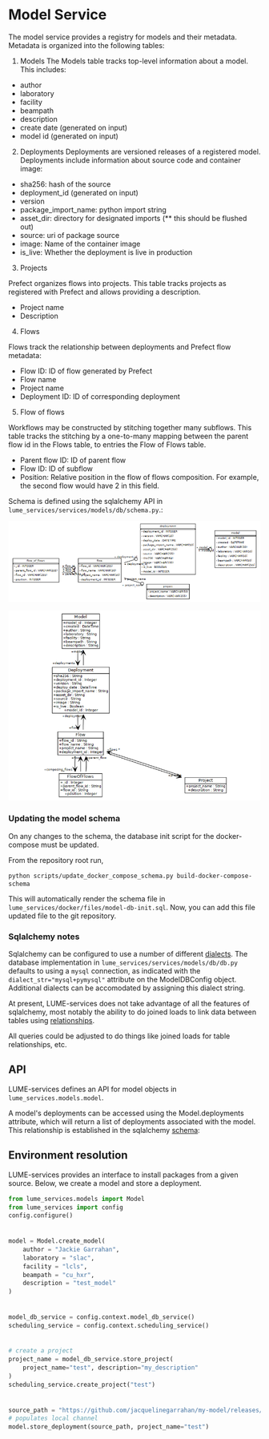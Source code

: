 # Model Service

The model service provides a registry for models and their metadata. Metadata is organized into the following tables:


1. Models
The Models table tracks top-level information about a model. This includes:

* author
* laboratory
* facility
* beampath
* description
* create date (generated on input)
* model id (generated on input)


2. Deployments
Deployments are versioned releases of a registered model. Deployments include information about source code and container image:


* sha256: hash of the source
* deployment_id (generated on input)
* version
* package_import_name: python import string
* asset_dir: directory for designated imports (** this should be flushed out)
* source: uri of package source
* image: Name of the container image
* is_live: Whether the deployment is live in production


3. Projects

Prefect organizes flows into projects. This table tracks projects as registered with Prefect and allows providing a description.

* Project name
* Description


4. Flows

Flows track the relationship between deployments and Prefect flow metadata:


* Flow ID: ID of flow generated by Prefect
* Flow name
* Project name
* Deployment ID: ID of corresponding deployment

5. Flow of flows


Workflows may be constructed by stitching together many subflows. This table tracks the stitching by a one-to-many mapping between the parent flow id in the Flows table, to entries the Flow of Flows table.


* Parent flow ID:  ID of parent flow
* Flow ID: ID of subflow
* Position: Relative position in the flow of flows composition. For example, the second flow would have 2 in this field.


Schema is defined using the sqlalchemy API in `lume_services/services/models/db/schema.py`.:

![schema](../../files/model_db_schema.png)

![uml](../../files/model_db_uml.png)

### Updating the model schema
On any changes to the schema, the database init script for the docker-compose must be updated.

From the repository root run,
```
python scripts/update_docker_compose_schema.py build-docker-compose-schema
```

This will automatically render the schema file in `lume_services/docker/files/model-db-init.sql`. Now, you can add this file updated file to the git repository.


### Sqlalchemy notes

Sqlalchemy can be configured to use a number of different [dialects](https://docs.sqlalchemy.org/en/14/dialects/). The database implementation in `lume_services/services/models/db/db.py` defaults to using a `mysql` connection, as indicated with the `dialect_str="mysql+pymysql"` attribute on the ModelDBConfig object. Additional dialects can be accomodated by assigning this dialect string.

At present, LUME-services does not take advantage of all the features of sqlalchemy, most notably the ability to do joined loads to link data between tables using [relationships](https://docs.sqlalchemy.org/en/14/orm/basic_relationships.html).

All queries could be adjusted to do things like joined loads for table relationships, etc.



## API

LUME-services defines an API for model objects in `lume_services.models.model`. 

A model's deployments can be accessed using the Model.deployments attribute, which will return a list of deployments associated with the model. This relationship is established in the sqlalchemy [schema](https://github.com/slaclab/lume-services/blob/main/lume_services/services/models/db/schema.py):


## Environment resolution

LUME-services provides an interface to install packages from a given source. Below, we create a model and store a deployment.

```python
from lume_services.models import Model
from lume_services import config
config.configure()


model = Model.create_model(
    author = "Jackie Garrahan",
    laboratory = "slac",
    facility = "lcls",
    beampath = "cu_hxr",
    description = "test_model"
)


model_db_service = config.context.model_db_service()
scheduling_service = config.context.scheduling_service()


# create a project
project_name = model_db_service.store_project(
    project_name="test", description="my_description"
)
scheduling_service.create_project("test")


source_path = "https://github.com/jacquelinegarrahan/my-model/releases/download/v0.0.44/my_model-0.0.44.tar.gz"
# populates local channel
model.store_deployment(source_path, project_name="test")
```
